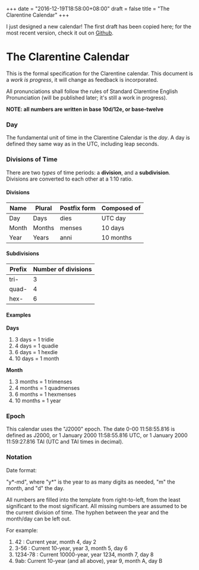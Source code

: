 +++
date = "2016-12-19T18:58:00+08:00"
draft = false
title = "The Clarentine Calendar"
+++

I just designed a new calendar! The first draft has been copied here; for the most recent version, check it out on [Github](https://github.com/IsaacKhor/project-clarentine/).

# The Clarentine Calendar

This is the formal specification for the Clarentine calendar. This document is a _work is progress_, it will change as feedback is incorporated.

All pronunciations shall follow the rules of Standard Clarentine English Pronunciation (will be published later; it's still a work in progress).

__NOTE: all numbers are written in base 10d/12e, or base-twelve__

### Day

The fundamental unit of time in the Clarentine Calendar is the _day_. A day is defined they same way as in the UTC, including leap seconds. 

### Divisions of Time

There are two _types_ of time periods: a __division__, and a __subdivision__. Divisions are converted to each other at a 1:10 ratio.

#### Divisions

| Name  | Plural | Postfix form | Composed of |
| ----- | ------ | ------------ | ----------- |
| Day   | Days   | dies         | UTC day     |
| Month | Months | menses       | 10 days     |
| Year  | Years  | anni         | 10 months   |

#### Subdivisions

| Prefix | Number of divisions |
| ------ | ------------------- |
| tri-   | 3                   |
| quad-  | 4                   |
| hex-   | 6                   |

#### Examples

**Days**

1. 3 days = 1 tridie
2. 4 days = 1 quadie
3. 6 days = 1 hexdie
4. 10 days = 1 month

**Month**

1. 3 months = 1 trimenses
2. 4 months = 1 quadmenses
3. 6 months = 1 hexmenses
4. 10 months = 1 year

### Epoch

This calendar uses the "J2000" epoch. The date 0-00 11:58:55.816 is defined as J2000, or 1 January 2000 11:58:55.816 UTC, or 1 January 2000 11:59:27.816 TAI (UTC and TAI times in decimal).

### Notation

Date format:

"y\*-md", where "y\*" is the year to as many digits as needed, "m" the month, and "d" the day.

All numbers are filled into the template from right-to-left, from the least significant to the most significant. All missing numbers are assumed to be the current division of time. The hyphen between the year and the month/day can be left out. 

For example:

1. 42 : Current year, month 4, day 2
2. 3-56 : Current 10-year, year 3, month 5, day 6
3. 1234-78 : Current 10000-year, year 1234, month 7, day 8
4. 9ab: Current 10-year (and all above), year 9, month A, day B